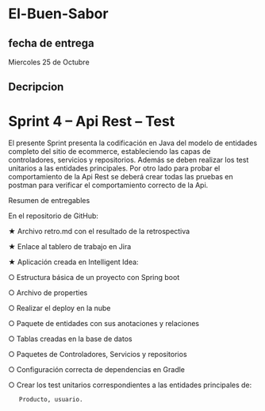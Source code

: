 # El-Buen-Sabor
## fecha de entrega
Miercoles 25 de Octubre

## Decripcion

# Sprint 4 – Api Rest – Test
El presente Sprint presenta la codificación en Java del modelo de entidades completo del sitio de ecommerce, 
estableciendo las capas de controladores, servicios y repositorios. Además se deben realizar los test unitarios a las entidades principales. 
Por otro lado para probar el comportamiento de la Api Rest se deberá crear todas las pruebas en postman para verificar el comportamiento correcto de la Api.

Resumen de entregables

En el repositorio de GitHub:

★ Archivo retro.md con el resultado de la retrospectiva

★ Enlace al tablero de trabajo en Jira

★ Aplicación creada en Intelligent Idea:

○      Estructura básica de un proyecto con Spring boot

○      Archivo de properties

○      Realizar el deploy en la nube

○      Paquete de entidades con sus anotaciones y relaciones

○      Tablas creadas en la base de datos

○      Paquetes de Controladores, Servicios y repositorios

○      Configuración correcta de dependencias en Gradle

○      Crear los test unitarios correspondientes a las entidades principales de:

       Producto, usuario.



